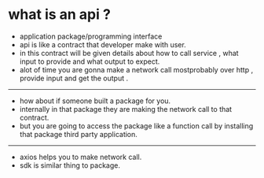 # what is an api ?
- application package/programming interface 
- api is like a contract that developer make with user.
- in this contract will be given details about how to call service , what input to provide and what output to expect.
- alot of time you are gonna make a network call mostprobably over http , provide input and get the output .

----------------------------------------------------------------------
- how about if someone built a package for you.
- internally in that package they are making the network call to that contract.
- but you are going to access the package like a function call by installing that package third party application.

----------------------------------
- axios helps you to make network call.
- sdk is similar thing to package.
